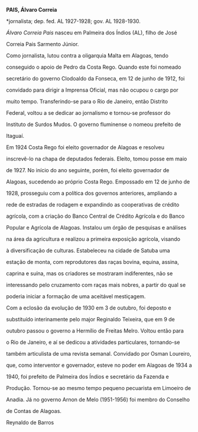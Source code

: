 **PAIS, Álvaro Correia**



\*jornalista; dep. fed. AL 1927-1928; gov. AL 1928-1930.



*Álvaro Correia Pais* nasceu em Palmeira dos Índios (AL), filho de José

Correia Pais Sarmento Júnior.



Como jornalista, lutou contra a oligarquia Malta em Alagoas, tendo

conseguido o apoio de Pedro da Costa Rego. Quando este foi nomeado

secretário do governo Clodoaldo da Fonseca, em 12 de junho de 1912, foi

convidado para dirigir a Imprensa Oficial, mas não ocupou o cargo por

muito tempo. Transferindo-se para o Rio de Janeiro, então Distrito

Federal, voltou a se dedicar ao jornalismo e tornou-se professor do

Instituto de Surdos Mudos. O governo fluminense o nomeou prefeito de

Itaguaí.



Em 1924 Costa Rego foi eleito governador de Alagoas e resolveu

inscrevê-lo na chapa de deputados federais. Eleito, tomou posse em maio

de 1927. No início do ano seguinte, porém, foi eleito governador de

Alagoas, sucedendo ao próprio Costa Rego. Empossado em 12 de junho de

1928, prosseguiu com a política dos governos anteriores, ampliando a

rede de estradas de rodagem e expandindo as cooperativas de crédito

agrícola, com a criação do Banco Central de Crédito Agrícola e do Banco

Popular e Agrícola de Alagoas. Instalou um órgão de pesquisas e análises

na área da agricultura e realizou a primeira exposição agrícola, visando

à diversificação de culturas. Estabeleceu na cidade de Satuba uma

estação de monta, com reprodutores das raças bovina, equina, assina,

caprina e suína, mas os criadores se mostraram indiferentes, não se

interessando pelo cruzamento com raças mais nobres, a partir do qual se

poderia iniciar a formação de uma aceitável mestiçagem.



Com a eclosão da evolução de 1930 em 3 de outubro, foi deposto e

substituído interinamente pelo major Reginaldo Teixeira, que em 9 de

outubro passou o governo a Hermílio de Freitas Melro. Voltou então para

o Rio de Janeiro, e aí se dedicou a atividades particulares, tornando-se

também articulista de uma revista semanal. Convidado por Osman Loureiro,

que, como interventor e governador, esteve no poder em Alagoas de 1934 a

1940, foi prefeito de Palmeira dos Índios e secretário da Fazenda e

Produção. Tornou-se ao mesmo tempo pequeno pecuarista em Limoeiro de

Anadia. Já no governo Arnon de Melo (1951-1956) foi membro do Conselho

de Contas de Alagoas.



Reynaldo de Barros



